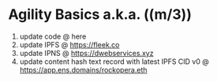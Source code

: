# Agility Basics a.k.a. ((m/3))
1. update code @ here
2. update IPFS @ https://fleek.co
3. update IPNS @ https://dwebservices.xyz
4. update content hash text record with latest IPFS CID v0 @ https://app.ens.domains/rockopera.eth

